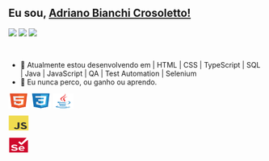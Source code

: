 ## Eu sou, [Adriano Bianchi Crosoletto!](#) 



<a href="www.linkedin.com/in/adriano-bianchi-crosoletto" target="_blank"><img src="https://img.shields.io/badge/-LinkedIn-%230077B5?style=for-the-badge&logo=linkedin&logoColor=white" target="_blank"></a> 
<a href = "mailto:adrianobianhi@gmail.com"><img src="https://img.shields.io/badge/-Gmail-%23333?style=for-the-badge&logo=gmail&logoColor=white" target="_blank"></a>
<a href="" target="_blank"><img src="https://img.shields.io/badge/Discord-7289DA?style=for-the-badge&logo=discord&logoColor=white" target="_blank"></a>

<br />


- 🚀 Atualmente estou desenvolvendo em | HTML | CSS | TypeScript | SQL | Java | JavaScript |  QA | Test Automation | Selenium
- 🏁 Eu nunca perco, ou ganho ou aprendo.


<div style="display: inline_block">

  <img align="center" alt="Adriano-HTML" height="30" width="40" src="https://raw.githubusercontent.com/devicons/devicon/master/icons/html5/html5-original.svg">
  
  <img align="center" alt="Adriano-CSS" height="30" width="40" src="https://raw.githubusercontent.com/devicons/devicon/master/icons/css3/css3-original.svg">
  
  <img align="center"  alt="Adriano-Java"  height="30" width="40" src="https://raw.githubusercontent.com/devicons/devicon/master/icons/java/java-original.svg">

  <img align="center"  alt="Adriano-JS" height="30" width="40" 
    src="https://raw.githubusercontent.com/devicons/devicon/master/icons/javascript/javascript-original.svg">
 
   
<img align="center" alt="Adriano-selenium" height="30" width="40" src="https://raw.githubusercontent.com/devicons/devicon/master/icons/selenium/selenium-original.svg">

</div>

<br/>






